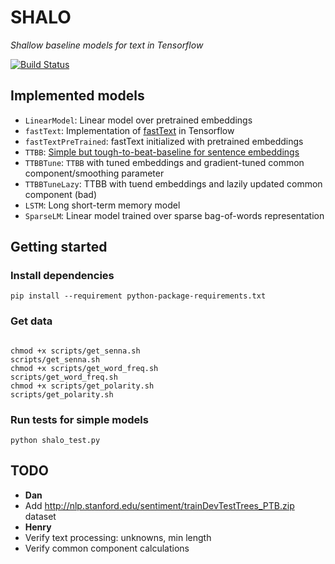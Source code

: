 # SHALO

*Shallow baseline models for text in Tensorflow*

[![Build Status](https://travis-ci.org/henryre/shalo.svg?branch=master)](https://travis-ci.org/henryre/shalo)

## Implemented models

* `LinearModel`: Linear model over pretrained embeddings
* `fastText`: Implementation of [fastText](https://github.com/facebookresearch/fastText) in Tensorflow
* `fastTextPreTrained`: fastText initialized with pretrained embeddings
* `TTBB`: [Simple but tough-to-beat-baseline for sentence embeddings](https://openreview.net/pdf?id=SyK00v5xx)
* `TTBBTune`: `TTBB` with tuned embeddings and gradient-tuned common component/smoothing parameter
* `TTBBTuneLazy`: TTBB with tuend embeddings and lazily updated common component (bad)
* `LSTM`: Long short-term memory model
* `SparseLM`: Linear model trained over sparse bag-of-words representation

## Getting started

### Install dependencies

```
pip install --requirement python-package-requirements.txt
```

### Get data

```

chmod +x scripts/get_senna.sh
scripts/get_senna.sh
chmod +x scripts/get_word_freq.sh
scripts/get_word_freq.sh
chmod +x scripts/get_polarity.sh
scripts/get_polarity.sh

```

### Run tests for simple models

```
python shalo_test.py
```

## TODO

* **Dan**
 * Add http://nlp.stanford.edu/sentiment/trainDevTestTrees_PTB.zip dataset
* **Henry**
 * Verify text processing: unknowns, min length
 * Verify common component calculations
